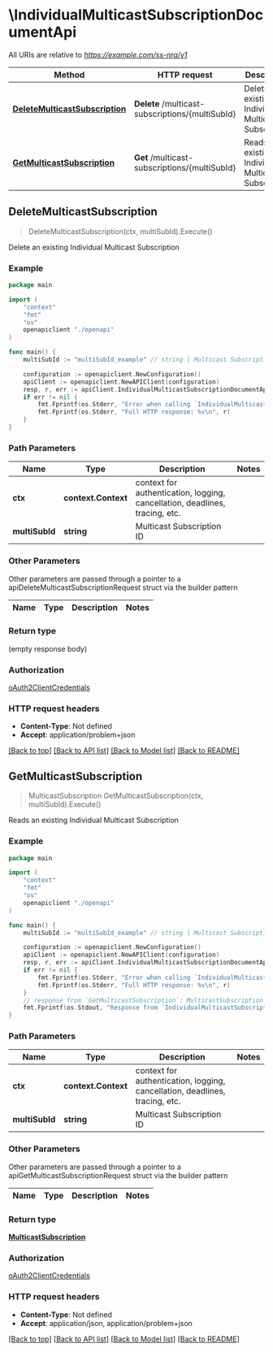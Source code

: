# \IndividualMulticastSubscriptionDocumentApi

All URIs are relative to *https://example.com/ss-nra/v1*

Method | HTTP request | Description
------------- | ------------- | -------------
[**DeleteMulticastSubscription**](IndividualMulticastSubscriptionDocumentApi.md#DeleteMulticastSubscription) | **Delete** /multicast-subscriptions/{multiSubId} | Delete an existing Individual Multicast Subscription
[**GetMulticastSubscription**](IndividualMulticastSubscriptionDocumentApi.md#GetMulticastSubscription) | **Get** /multicast-subscriptions/{multiSubId} | Reads an existing Individual Multicast Subscription



## DeleteMulticastSubscription

> DeleteMulticastSubscription(ctx, multiSubId).Execute()

Delete an existing Individual Multicast Subscription

### Example

```go
package main

import (
    "context"
    "fmt"
    "os"
    openapiclient "./openapi"
)

func main() {
    multiSubId := "multiSubId_example" // string | Multicast Subscription ID

    configuration := openapiclient.NewConfiguration()
    apiClient := openapiclient.NewAPIClient(configuration)
    resp, r, err := apiClient.IndividualMulticastSubscriptionDocumentApi.DeleteMulticastSubscription(context.Background(), multiSubId).Execute()
    if err != nil {
        fmt.Fprintf(os.Stderr, "Error when calling `IndividualMulticastSubscriptionDocumentApi.DeleteMulticastSubscription``: %v\n", err)
        fmt.Fprintf(os.Stderr, "Full HTTP response: %v\n", r)
    }
}
```

### Path Parameters


Name | Type | Description  | Notes
------------- | ------------- | ------------- | -------------
**ctx** | **context.Context** | context for authentication, logging, cancellation, deadlines, tracing, etc.
**multiSubId** | **string** | Multicast Subscription ID | 

### Other Parameters

Other parameters are passed through a pointer to a apiDeleteMulticastSubscriptionRequest struct via the builder pattern


Name | Type | Description  | Notes
------------- | ------------- | ------------- | -------------


### Return type

 (empty response body)

### Authorization

[oAuth2ClientCredentials](../README.md#oAuth2ClientCredentials)

### HTTP request headers

- **Content-Type**: Not defined
- **Accept**: application/problem+json

[[Back to top]](#) [[Back to API list]](../README.md#documentation-for-api-endpoints)
[[Back to Model list]](../README.md#documentation-for-models)
[[Back to README]](../README.md)


## GetMulticastSubscription

> MulticastSubscription GetMulticastSubscription(ctx, multiSubId).Execute()

Reads an existing Individual Multicast Subscription

### Example

```go
package main

import (
    "context"
    "fmt"
    "os"
    openapiclient "./openapi"
)

func main() {
    multiSubId := "multiSubId_example" // string | Multicast Subscription ID

    configuration := openapiclient.NewConfiguration()
    apiClient := openapiclient.NewAPIClient(configuration)
    resp, r, err := apiClient.IndividualMulticastSubscriptionDocumentApi.GetMulticastSubscription(context.Background(), multiSubId).Execute()
    if err != nil {
        fmt.Fprintf(os.Stderr, "Error when calling `IndividualMulticastSubscriptionDocumentApi.GetMulticastSubscription``: %v\n", err)
        fmt.Fprintf(os.Stderr, "Full HTTP response: %v\n", r)
    }
    // response from `GetMulticastSubscription`: MulticastSubscription
    fmt.Fprintf(os.Stdout, "Response from `IndividualMulticastSubscriptionDocumentApi.GetMulticastSubscription`: %v\n", resp)
}
```

### Path Parameters


Name | Type | Description  | Notes
------------- | ------------- | ------------- | -------------
**ctx** | **context.Context** | context for authentication, logging, cancellation, deadlines, tracing, etc.
**multiSubId** | **string** | Multicast Subscription ID | 

### Other Parameters

Other parameters are passed through a pointer to a apiGetMulticastSubscriptionRequest struct via the builder pattern


Name | Type | Description  | Notes
------------- | ------------- | ------------- | -------------


### Return type

[**MulticastSubscription**](MulticastSubscription.md)

### Authorization

[oAuth2ClientCredentials](../README.md#oAuth2ClientCredentials)

### HTTP request headers

- **Content-Type**: Not defined
- **Accept**: application/json, application/problem+json

[[Back to top]](#) [[Back to API list]](../README.md#documentation-for-api-endpoints)
[[Back to Model list]](../README.md#documentation-for-models)
[[Back to README]](../README.md)


